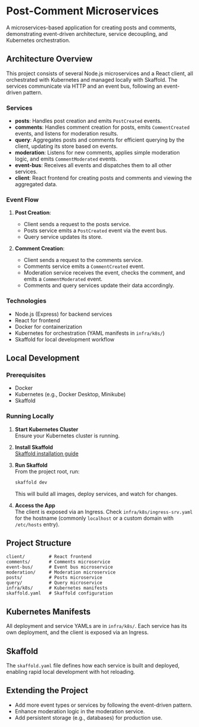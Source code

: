 # Post-Comment Microservices

A microservices-based application for creating posts and comments, demonstrating event-driven architecture, service decoupling, and Kubernetes orchestration.

## Architecture Overview

This project consists of several Node.js microservices and a React client, all orchestrated with Kubernetes and managed locally with Skaffold. The services communicate via HTTP and an event bus, following an event-driven pattern.

### Services

- **posts**: Handles post creation and emits `PostCreated` events.
- **comments**: Handles comment creation for posts, emits `CommentCreated` events, and listens for moderation results.
- **query**: Aggregates posts and comments for efficient querying by the client, updating its store based on events.
- **moderation**: Listens for new comments, applies simple moderation logic, and emits `CommentModerated` events.
- **event-bus**: Receives all events and dispatches them to all other services.
- **client**: React frontend for creating posts and comments and viewing the aggregated data.

### Event Flow

1. **Post Creation**:  
   - Client sends a request to the posts service.
   - Posts service emits a `PostCreated` event via the event bus.
   - Query service updates its store.

2. **Comment Creation**:  
   - Client sends a request to the comments service.
   - Comments service emits a `CommentCreated` event.
   - Moderation service receives the event, checks the comment, and emits a `CommentModerated` event.
   - Comments and query services update their data accordingly.

### Technologies

- Node.js (Express) for backend services
- React for frontend
- Docker for containerization
- Kubernetes for orchestration (YAML manifests in `infra/k8s/`)
- Skaffold for local development workflow

## Local Development

### Prerequisites

- Docker
- Kubernetes (e.g., Docker Desktop, Minikube)
- Skaffold

### Running Locally

1. **Start Kubernetes Cluster**  
   Ensure your Kubernetes cluster is running.

2. **Install Skaffold**  
   [Skaffold installation guide](https://skaffold.dev/docs/install/)

3. **Run Skaffold**  
   From the project root, run:
   ```bash
   skaffold dev
   ```
   This will build all images, deploy services, and watch for changes.

4. **Access the App**  
   The client is exposed via an Ingress. Check `infra/k8s/ingress-srv.yaml` for the hostname (commonly `localhost` or a custom domain with `/etc/hosts` entry).

## Project Structure

```
client/         # React frontend
comments/       # Comments microservice
event-bus/      # Event bus microservice
moderation/     # Moderation microservice
posts/          # Posts microservice
query/          # Query microservice
infra/k8s/      # Kubernetes manifests
skaffold.yaml   # Skaffold configuration
```

## Kubernetes Manifests

All deployment and service YAMLs are in `infra/k8s/`. Each service has its own deployment, and the client is exposed via an Ingress.

## Skaffold

The `skaffold.yaml` file defines how each service is built and deployed, enabling rapid local development with hot reloading.

## Extending the Project

- Add more event types or services by following the event-driven pattern.
- Enhance moderation logic in the moderation service.
- Add persistent storage (e.g., databases) for production use.


